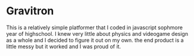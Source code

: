# Gravitron
This is a relatively simple platformer that I coded in javascript sophmore year of highschool.
I knew very little about physics and videogame design as a whole and I decided to figure it out on my own.
the end product is a little messy but it worked and I was proud of it.

